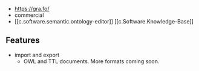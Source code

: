 
- https://gra.fo/
- commercial
- [[c.software.semantic.ontology-editor]] [[c.Software.Knowledge-Base]]


## Features

- import and export
  - OWL and TTL documents. More formats coming soon.
